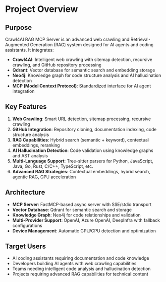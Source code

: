 # Project Overview

## Purpose
Crawl4AI RAG MCP Server is an advanced web crawling and Retrieval-Augmented Generation (RAG) system designed for AI agents and coding assistants. It integrates:

- **Crawl4AI**: Intelligent web crawling with sitemap detection, recursive crawling, and GitHub repository processing
- **Qdrant**: Vector database for semantic search and embedding storage
- **Neo4j**: Knowledge graph for code structure analysis and AI hallucination detection
- **MCP (Model Context Protocol)**: Standardized interface for AI agent integration

## Key Features
1. **Web Crawling**: Smart URL detection, sitemap processing, recursive crawling
2. **GitHub Integration**: Repository cloning, documentation indexing, code structure analysis
3. **RAG Capabilities**: Hybrid search (semantic + keyword), contextual embeddings, reranking
4. **AI Hallucination Detection**: Code validation using knowledge graphs and AST analysis
5. **Multi-Language Support**: Tree-sitter parsers for Python, JavaScript, Java, Go, Rust, C/C++, TypeScript, etc.
6. **Advanced RAG Strategies**: Contextual embeddings, hybrid search, agentic RAG, GPU acceleration

## Architecture
- **MCP Server**: FastMCP-based async server with SSE/stdio transport
- **Vector Database**: Qdrant for semantic search and storage
- **Knowledge Graph**: Neo4j for code relationships and validation
- **Multi-Provider Support**: OpenAI, Azure OpenAI, DeepInfra with fallback configurations
- **Device Management**: Automatic GPU/CPU detection and optimization

## Target Users
- AI coding assistants requiring documentation and code knowledge
- Developers building AI agents with web crawling capabilities
- Teams needing intelligent code analysis and hallucination detection
- Projects requiring advanced RAG capabilities for technical content